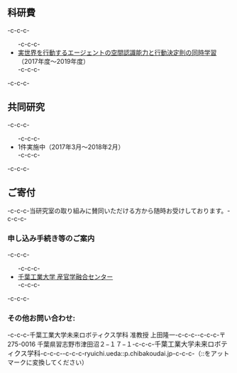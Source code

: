 <h2>科研費</h2>-c-c-c-<ul>-c-c-c- 	<li><a href="https://kaken.nii.ac.jp/grant/KAKENHI-PROJECT-17K00313/">実世界を行動するエージェントの空間認識能力と行動決定則の同時学習</a>（2017年度〜2019年度）</li>-c-c-c-</ul>-c-c-c-<h2>共同研究</h2>-c-c-c-<ul>-c-c-c- 	<li>1件実施中（2017年3月〜2018年2月）</li>-c-c-c-</ul>-c-c-c-<h2>ご寄付</h2>-c-c-c-当研究室の取り組みに賛同いただける方から随時お受けしております。-c-c-c-<h3>申し込み手続き等のご案内</h3>-c-c-c-<ul>-c-c-c- 	<li><a href="http://www.it-chiba.ac.jp/for-company/iig/">千葉工業大学 産官学融合センター</a></li>-c-c-c-</ul>-c-c-c-<h3>その他お問い合わせ:</h3>-c-c-c-千葉工業大学未来ロボティクス学科 准教授 上田隆一-c-c-c--c-c-c-〒275-0016 千葉県習志野市津田沼２−１７−１-c-c-c-<span style="font-size: 15px; font-weight: 300;">千葉工業大学未来ロボティクス学科</span>-c-c-c--c-c-c-ryuichi.ueda::p.chibakoudai.jp-c-c-c-（::をアットマークに変換してください）
